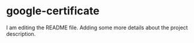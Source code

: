 
# google-certificate
I am editing the README file. Adding some more details about the project description.
